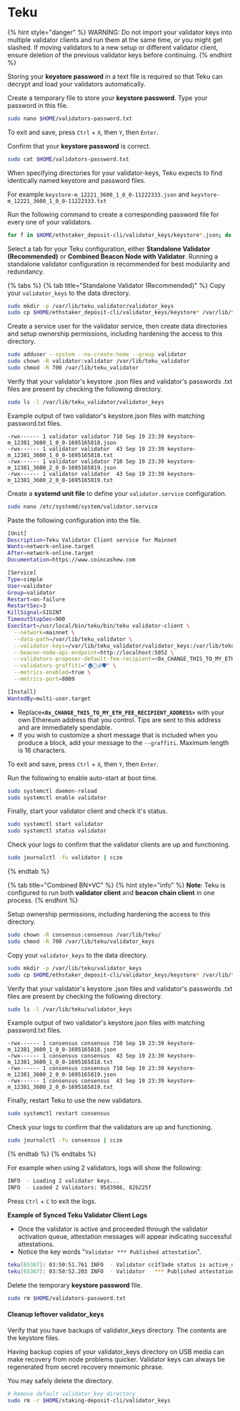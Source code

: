 # Teku

{% hint style="danger" %}
WARNING: Do not import your validator keys into multiple validator clients and run them at the same time, or you might get slashed. If moving validators to a new setup or different validator client, ensure deletion of the previous validator keys before continuing.
{% endhint %}

Storing your **keystore password** in a text file is required so that Teku can decrypt and load your validators automatically.

Create a temporary file to store your **keystore password**. Type your password in this file.

```bash
sudo nano $HOME/validators-password.txt
```

To exit and save, press `Ctrl` + `X`, then `Y`, then `Enter`.

Confirm that your **keystore password** is correct.

```bash
sudo cat $HOME/validators-password.txt
```

When specifying directories for your validator-keys, Teku expects to find identically named keystore and password files.

For example `keystore-m_12221_3600_1_0_0-11222333.json` and `keystore-m_12221_3600_1_0_0-11222333.txt`

Run the following command to create a corresponding password file for every one of your validators.

```bash
for f in $HOME/ethstaker_deposit-cli/validator_keys/keystore*.json; do sudo cp $HOME/validators-password.txt $HOME/ethstaker_deposit-cli/validator_keys/$(basename $f .json).txt; done
```

Select a tab for your Teku configuration, either **Standalone Validator (Recommended)** or **Combined Beacon Node with Validator**. Running a standalone validator configuration is recommended for best modularity and redundancy.

{% tabs %}
{% tab title="Standalone Validator (Recommended)" %}
Copy your `validator_keys` to the data directory.

```bash
sudo mkdir -p /var/lib/teku_validator/validator_keys
sudo cp $HOME/ethstaker_deposit-cli/validator_keys/keystore* /var/lib/teku_validator/validator_keys
```

Create a service user for the validator service, then create data directories and setup ownership permissions, including hardening the access to this directory.

```bash
sudo adduser --system --no-create-home --group validator
sudo chown -R validator:validator /var/lib/teku_validator
sudo chmod -R 700 /var/lib/teku_validator
```

Verify that your validator's keystore .json files and validator's passwords .txt files are present by checking the following directory.

```bash
sudo ls -l /var/lib/teku_validator/validator_keys
```

Example output of two validator's keystore.json files with matching password.txt files.

```
-rwx------ 1 validator validator 710 Sep 19 23:39 keystore-m_12381_3600_1_0_0-1695165818.json
-rwx------ 1 validator validator  43 Sep 19 23:39 keystore-m_12381_3600_1_0_0-1695165818.txt
-rwx------ 1 validator validator 710 Sep 19 23:39 keystore-m_12381_3600_2_0_0-1695165819.json
-rwx------ 1 validator validator  43 Sep 19 23:39 keystore-m_12381_3600_2_0_0-1695165819.txt
```

Create a **systemd unit file** to define your `validator.service` configuration.

```bash
sudo nano /etc/systemd/system/validator.service
```

Paste the following configuration into the file.&#x20;

```bash
[Unit]
Description=Teku Validator Client service for Mainnet
Wants=network-online.target
After=network-online.target
Documentation=https://www.coincashew.com

[Service]
Type=simple
User=validator
Group=validator
Restart=on-failure
RestartSec=3
KillSignal=SIGINT
TimeoutStopSec=900
ExecStart=/usr/local/bin/teku/bin/teku validator-client \
  --network=mainnet \
  --data-path=/var/lib/teku_validator \
  --validator-keys=/var/lib/teku_validator/validator_keys:/var/lib/teku_validator/validator_keys \
  --beacon-node-api-endpoint=http://localhost:5052 \
  --validators-proposer-default-fee-recipient=<0x_CHANGE_THIS_TO_MY_ETH_FEE_RECIPIENT_ADDRESS> \
  --validators-graffiti="🏠🥩🪙🛡️" \
  --metrics-enabled=true \
  --metrics-port=8009

[Install]
WantedBy=multi-user.target
```

* Replac&#x65;**`<0x_CHANGE_THIS_TO_MY_ETH_FEE_RECIPIENT_ADDRESS>`** with your own Ethereum address that you control. Tips are sent to this address and are immediately spendable.
* If you wish to customize a short message that is included when you produce a block, add your message to the `--graffiti`. Maximum length is 16 characters.

To exit and save, press `Ctrl` + `X`, then `Y`, then `Enter`.

Run the following to enable auto-start at boot time.

```bash
sudo systemctl daemon-reload
sudo systemctl enable validator
```

Finally, start your validator client and check it's status.

```bash
sudo systemctl start validator
sudo systemctl status validator
```

Check your logs to confirm that the validator clients are up and functioning.

```bash
sudo journalctl -fu validator | ccze
```
{% endtab %}

{% tab title="Combined BN+VC" %}
{% hint style="info" %}
**Note**: Teku is configured to run both **validator client** and **beacon chain client** in one process.
{% endhint %}

Setup ownership permissions, including hardening the access to this directory.

```bash
sudo chown -R consensus:consensus /var/lib/teku/
sudo chmod -R 700 /var/lib/teku/validator_keys
```

Copy your `validator_keys` to the data directory.

```bash
sudo mkdir -p /var/lib/teku/validator_keys
sudo cp $HOME/ethstaker_deposit-cli/validator_keys/keystore* /var/lib/teku/validator_keys
```

Verify that your validator's keystore .json files and validator's passwords .txt files are present by checking the following directory.

```bash
sudo ls -l /var/lib/teku/validator_keys
```

Example output of two validator's keystore.json files with matching password.txt files.

```
-rwx------ 1 consensus consensus 710 Sep 19 23:39 keystore-m_12381_3600_1_0_0-1695165818.json
-rwx------ 1 consensus consensus  43 Sep 19 23:39 keystore-m_12381_3600_1_0_0-1695165818.txt
-rwx------ 1 consensus consensus 710 Sep 19 23:39 keystore-m_12381_3600_2_0_0-1695165819.json
-rwx------ 1 consensus consensus  43 Sep 19 23:39 keystore-m_12381_3600_2_0_0-1695165819.txt
```

Finally, restart Teku to use the new validators.

```bash
sudo systemctl restart consensus
```

Check your logs to confirm that the validators are up and functioning.

```bash
sudo journalctl -fu consensus | ccze
```
{% endtab %}
{% endtabs %}

For example when using 2 validators, logs will show the following:

```bash
INFO  - Loading 2 validator keys...
INFO  - Loaded 2 Validators: 95d3986, 82b225f
```

Press `Ctrl` + `C` to exit the logs.

**Example of Synced Teku Validator Client Logs**

* Once the validator is active and proceeded through the validator activation queue, attestation messages will appear indicating successful attestations.
* Notice the key words "`Validator *** Published attestation`".

```bash
teku[65367]: 03:50:51.761 INFO  - Validator cc1f3ade status is active_ongoing.
teku[65367]: 03:50:52.203 INFO  - Validator   *** Published attestation        Count: 1, Slot: 31362, Root: 90FC0DF4D5958E469134A015203B53B3FB94A0FC1038FB2462882906D4A729A2
```

Delete the temporary **keystore password** file.

```bash
sudo rm $HOME/validators-password.txt
```

#### Cleanup leftover validator\_keys <a href="#optional-step-0-cleanup-leftover-validator_keys" id="optional-step-0-cleanup-leftover-validator_keys"></a>

Verify that you have backups of validator\_keys directory. The contents are the keystore files.

Having backup copies of your validator\_keys directory on USB media can make recovery from node problems quicker. Validator keys can always be regenerated from secret recovery mnemonic phrase.

You may safely delete the directory.

```bash
# Remove default validator_key directory
sudo rm -r $HOME/staking-deposit-cli/validator_keys
```
